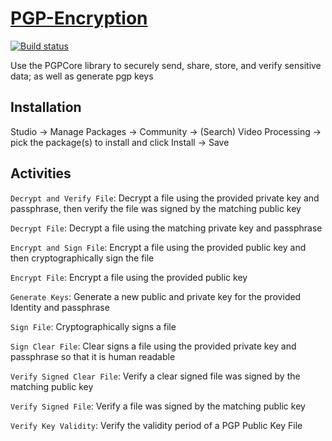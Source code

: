 # [PGP-Encryption](https://marketplace.uipath.com/listings/pgp-encryption)
[![Build status](https://ci.appveyor.com/api/projects/status/tylwaifrkwt4ip0h/branch/main?svg=true)](https://ci.appveyor.com/project/k2zinger/pgp-encryption/branch/main)



Use the PGPCore library to securely send, share, store, and verify sensitive data; as well as generate pgp keys


## Installation
Studio -> Manage Packages -> Community -> (Search) Video Processing -> pick the package(s) to install and click Install -> Save

## Activities
`Decrypt and Verify File`: Decrypt a file using the provided private key and passphrase, then verify the file was signed by the matching public key

`Decrypt File`: Decrypt a file using the matching private key and passphrase

`Encrypt and Sign File`: Encrypt a file using the provided public key and then cryptographically sign the file

`Encrypt File`: Encrypt a file using the provided public key

`Generate Keys`: Generate a new public and private key for the provided Identity and passphrase

`Sign File`: Cryptographically signs a file

`Sign Clear File`: Clear signs a file using the provided private key and passphrase so that it is human readable

`Verify Signed Clear File`: Verify a clear signed file was signed by the matching public key

`Verify Signed File`: Verify a file was signed by the matching public key

`Verify Key Validity`: Verify the validity period of a PGP Public Key File